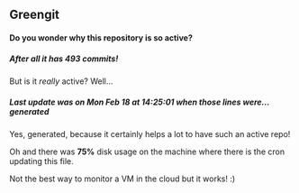 ## Greengit

#### Do you wonder why this repository is so active?

##### After all it has 493 commits!

But is it *really* active? Well...

##### Last update was on Mon Feb 18 at 14:25:01 when those lines were... generated

Yes, generated, because it certainly helps a lot to have such an active repo!

Oh and there was **75%** disk usage on the machine
where there is the cron updating this file.

Not the best way to monitor a VM in the cloud but it works! :)
